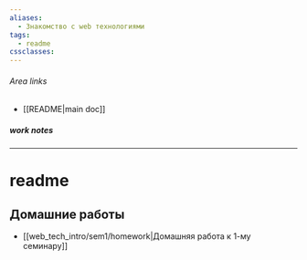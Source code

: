 ```yaml
---
aliases:
  - Знакомство с web технологиями
tags:
  - readme
cssclasses:
---
```

###### Area links
- [[README|main doc]]
##### work notes

_______________________________
# readme

## Домашние работы

- [[web_tech_intro/sem1/homework|Домашняя работа к 1-му семинару]]